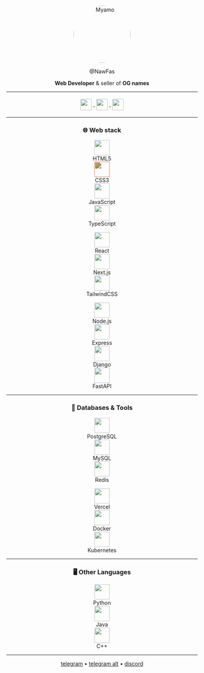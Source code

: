 <div align="center">

<img src="https://i.imgur.com/sQyjsHK.jpeg" alt="Myamo" width="150" style="border-radius:50%;" />  

@NawFas  

**Web Developer** & seller of **OG names**  

---

<p>
  <a href="https://t.me/nawfas">
    <img src="https://cdn.simpleicons.org/telegram/8B5E3C" height="30" style="vertical-align:middle;margin:4px;" />
  </a>
  <a href="https://t.me/tyzance">
    <img src="https://cdn.simpleicons.org/telegram/8B5E3C" height="30" style="vertical-align:middle;margin:4px;" />
  </a>
  <a href="https://discord.com/users/@nawfas">
    <img src="https://cdn.simpleicons.org/discord/8B5E3C" height="30" style="vertical-align:middle;margin:4px;" />
  </a>
</p>

---

### 🌐 Web stack
<p>
  <div>
    <img src="https://cdn.simpleicons.org/html5/8B5E3C" height="40" /><br/>HTML5
  </div>
  <div>
    <img src="https://www.vectorlogo.zone/logos/w3_css/w3_css-icon.svg" height="40" style="filter: invert(36%) sepia(25%) saturate(746%) hue-rotate(340deg) brightness(95%) contrast(91%);" /><br/>CSS3
  </div>
  <div>
    <img src="https://cdn.simpleicons.org/javascript/8B5E3C" height="40" /><br/>JavaScript
  </div>
  <div>
    <img src="https://cdn.simpleicons.org/typescript/8B5E3C" height="40" /><br/>TypeScript
  </div>
</p>

<p>
  <div>
    <img src="https://cdn.simpleicons.org/react/8B5E3C" height="40" /><br/>React
  </div>
  <div>
    <img src="https://cdn.simpleicons.org/nextdotjs/8B5E3C" height="40" /><br/>Next.js
  </div>
  <div>
    <img src="https://cdn.simpleicons.org/tailwindcss/8B5E3C" height="40" /><br/>TailwindCSS
  </div>
</p>

<p>
  <div>
    <img src="https://cdn.simpleicons.org/nodedotjs/8B5E3C" height="40" /><br/>Node.js
  </div>
  <div>
    <img src="https://cdn.simpleicons.org/express/8B5E3C" height="40" /><br/>Express
  </div>
  <div>
    <img src="https://cdn.simpleicons.org/django/8B5E3C" height="40" /><br/>Django
  </div>
  <div>
    <img src="https://cdn.simpleicons.org/fastapi/8B5E3C" height="40" /><br/>FastAPI
  </div>
</p>

---

### 🔧 Databases & Tools
<p>
  <div>
    <img src="https://cdn.simpleicons.org/postgresql/8B5E3C" height="40" /><br/>PostgreSQL
  </div>
  <div>
    <img src="https://cdn.simpleicons.org/mysql/8B5E3C" height="40" /><br/>MySQL
  </div>
  <div>
    <img src="https://cdn.simpleicons.org/redis/8B5E3C" height="40" /><br/>Redis
  </div>
</p>

<p>
  <div>
    <img src="https://cdn.simpleicons.org/vercel/8B5E3C" height="40" /><br/>Vercel
  </div>
  <div>
    <img src="https://cdn.simpleicons.org/docker/8B5E3C" height="40" /><br/>Docker
  </div>
  <div>
    <img src="https://cdn.simpleicons.org/kubernetes/8B5E3C" height="40" /><br/>Kubernetes
  </div>
</p>

---

### 🖥️ Other Languages
<p>
  <div>
    <img src="https://cdn.simpleicons.org/python/8B5E3C" height="40" /><br/>Python
  </div>
  <div>
    <img src="https://cdn.simpleicons.org/openjdk/8B5E3C" height="40" /><br/>Java
  </div>
  <div>
    <img src="https://cdn.simpleicons.org/cplusplus/8B5E3C" height="40" /><br/>C++
  </div>
</p>

---

[telegram](https://t.me/nawfas) • [telegram alt](https://t.me/tyzance) • [discord](https://discord.com/users/@nawfas)  

</div>
